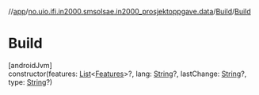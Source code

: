 //[app](../../../index.md)/[no.uio.ifi.in2000.smsolsae.in2000_prosjektoppgave.data](../index.md)/[Build](index.md)/[Build](-build.md)

# Build

[androidJvm]\
constructor(features: [List](https://kotlinlang.org/api/latest/jvm/stdlib/kotlin.collections/-list/index.html)&lt;[Features](../-features/index.md)&gt;?, lang: [String](https://kotlinlang.org/api/latest/jvm/stdlib/kotlin/-string/index.html)?, lastChange: [String](https://kotlinlang.org/api/latest/jvm/stdlib/kotlin/-string/index.html)?, type: [String](https://kotlinlang.org/api/latest/jvm/stdlib/kotlin/-string/index.html)?)
